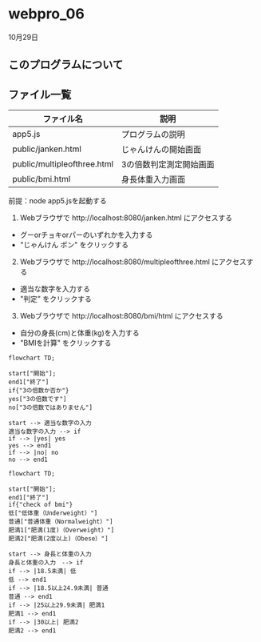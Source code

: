 # webpro_06
10月29日
## このプログラムについて

## ファイル一覧 
   ファイル名 | 説明
-|-
app5.js | プログラムの説明
public/janken.html | じゃんけんの開始画面
public/multipleofthree.html | 3の倍数判定測定開始画面 
public/bmi.html | 身長体重入力画面

前提：node app5.jsを起動する

1. Webブラウザで http://localhost:8080/janken.html にアクセスする

- グーorチョキorパーのいずれかを入力する
- "じゃんけん ポン" をクリックする

2. Webブラウザで http://localhost:8080/multipleofthree.html にアクセスする

- 適当な数字を入力する
- "判定" をクリックする

3. Webブラウザで http://localhost:8080/bmi/html にアクセスする

- 自分の身長(cm)と体重(kg)を入力する
- "BMIを計算" をクリックする <!--もう一度計算をクリックすると3の倍数判定プログラムに移動しています．対処方法を模索したのですが，原因を発見することができませんでした．-->

```mermaid
flowchart TD;

start["開始"];
end1["終了"]
if{"3の倍数か否か"}
yes["3の倍数です"]
no["3の倍数ではありません"]

start --> 適当な数字の入力
適当な数字の入力 --> if
if --> |yes| yes
yes --> end1
if --> |no| no
no --> end1
```

```mermaid
flowchart TD;

start["開始"];
end1["終了"]
if{"check of bmi"}
低["低体重（Underweight）"]
普通["普通体重（Normalweight）"]
肥満1["肥満(1度)（Overweight）"]
肥満2["肥満(2度以上)（Obese）"]

start --> 身長と体重の入力
身長と体重の入力　--> if
if --> |18.5未満| 低
低 --> end1
if --> |18.5以上24.9未満| 普通
普通 --> end1
if --> |25以上29.9未満| 肥満1
肥満1 --> end1
if --> |30以上| 肥満2
肥満2 --> end1
```

